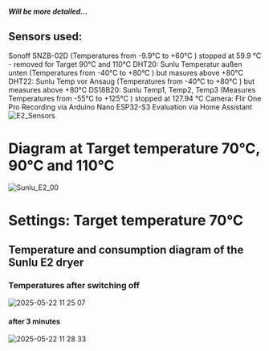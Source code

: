 ##### Will be more detailed...
## Sensors used:
Sonoff SNZB-02D (Temperatures from -9.9°C to +60°C ) stopped at 59.9 °C - removed for Target 90°C and 110°C
DHT20: Sunlu Temperatur außen unten (Temperatures from -40°C to +80°C ) but masures above +80°C
DHT22: Sunlu Temp vor Ansaug (Temperatures from -40°C to +80°C ) but measures above +80°C 
DS18B20: Sunlu Temp1, Temp2, Temp3 (Measures Temperatures from -55°C to +125°C ) stopped at 127.94 °C
Camera: Flir One Pro
Recording via Arduino Nano ESP32-S3
Evaluation via Home Assistant
![E2_Sensors](https://github.com/user-attachments/assets/2bbaa777-a04b-4f77-bba6-5a8a7f4ae813)

# Diagram at Target temperature 70°C, 90°C and 110°C
![Sunlu_E2_00](https://github.com/user-attachments/assets/fc25d732-edb7-4aa3-8ba0-5ab7a6e92fc0)


# Settings: Target temperature 70°C

## Temperature and consumption diagram of the Sunlu E2 dryer

### Temperatures after switching off
![2025-05-22 11 25 07](https://github.com/user-attachments/assets/b797833f-6832-4ed5-8e35-e077409b3d54)

#### after 3 minutes
![2025-05-22 11 28 33](https://github.com/user-attachments/assets/3eb2a204-219d-40fe-a2a2-037b7dfad4d3)
